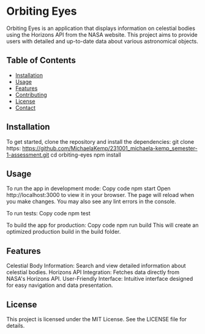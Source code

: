 # Orbiting Eyes

Orbiting Eyes is an application that displays information on celestial bodies using the Horizons API from the NASA website. This project aims to provide users with detailed and up-to-date data about various astronomical objects.

## Table of Contents
- [Installation](#installation)
- [Usage](#usage)
- [Features](#features)
- [Contributing](#contributing)
- [License](#license)
- [Contact](#contact)

## Installation

To get started, clone the repository and install the dependencies:
git clone https: https://github.com/MichaelaKemp/231001_michaela-kemp_semester-1-assessment.git 
cd orbiting-eyes
npm install

## Usage

To run the app in development mode:
Copy code
npm start
Open http://localhost:3000 to view it in your browser. The page will reload when you make changes. You may also see any lint errors in the console.

To run tests:
Copy code
npm test

To build the app for production:
Copy code
npm run build
This will create an optimized production build in the build folder.

## Features

Celestial Body Information: Search and view detailed information about celestial bodies.
Horizons API Integration: Fetches data directly from NASA's Horizons API.
User-Friendly Interface: Intuitive interface designed for easy navigation and data presentation.

## License
This project is licensed under the MIT License. See the LICENSE file for details.

